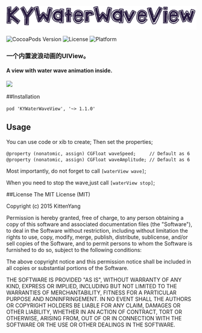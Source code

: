 <p align="left" >
  <img src="logo.png" alt="KYWaterWaveView" title="KYWaterWaveView">
</p>


![CocoaPods Version](https://img.shields.io/badge/pod-v1.1.0-brightgreen.svg)
![License](https://img.shields.io/badge/license-MIT-blue.svg)
![Platform](https://img.shields.io/badge/platform-iOS-red.svg)


### 一个内置波浪动画的UIView。
#### A view with water wave animation inside.

![](water.gif)


##Installation

`pod 'KYWaterWaveView', '~> 1.1.0'`

## Usage

 You can use code or xib to create;
 Then set the properties;
 
 ```
@property (nonatomic, assign) CGFloat waveSpeed;     // Default as 6
@property (nonatomic, assign) CGFloat waveAmplitude; // Default as 6
 ```
 
 Most importantly, do not forget to call `[waterView wave]`; 
 
 When you need to stop the wave,just call `[waterView stop]`;
 
 

##License
The MIT License (MIT)

Copyright (c) 2015 KittenYang

Permission is hereby granted, free of charge, to any person obtaining a copy
of this software and associated documentation files (the "Software"), to deal
in the Software without restriction, including without limitation the rights
to use, copy, modify, merge, publish, distribute, sublicense, and/or sell
copies of the Software, and to permit persons to whom the Software is
furnished to do so, subject to the following conditions:

The above copyright notice and this permission notice shall be included in all
copies or substantial portions of the Software.

THE SOFTWARE IS PROVIDED "AS IS", WITHOUT WARRANTY OF ANY KIND, EXPRESS OR
IMPLIED, INCLUDING BUT NOT LIMITED TO THE WARRANTIES OF MERCHANTABILITY,
FITNESS FOR A PARTICULAR PURPOSE AND NONINFRINGEMENT. IN NO EVENT SHALL THE
AUTHORS OR COPYRIGHT HOLDERS BE LIABLE FOR ANY CLAIM, DAMAGES OR OTHER
LIABILITY, WHETHER IN AN ACTION OF CONTRACT, TORT OR OTHERWISE, ARISING FROM,
OUT OF OR IN CONNECTION WITH THE SOFTWARE OR THE USE OR OTHER DEALINGS IN THE
SOFTWARE.
